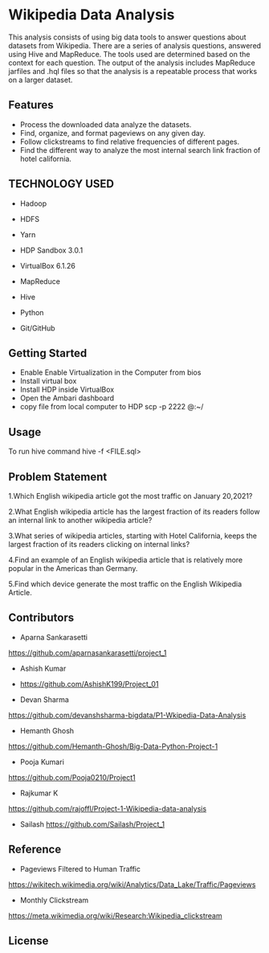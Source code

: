 # Wikipedia Data Analysis 

This analysis consists of using big data tools to answer questions about datasets from Wikipedia. There are a series of analysis questions, answered using Hive and MapReduce. The tools used are determined based on the context for each question. The output of the analysis includes MapReduce jarfiles and .hql files so that the analysis is a repeatable process that works on a larger dataset.

## Features
- Process the downloaded data analyze the datasets.
- Find, organize, and format pageviews on any given day.
- Follow clickstreams to find relative frequencies of different pages.
- Find the different way to analyze the most internal search link fraction of hotel california.

## TECHNOLOGY USED  
- Hadoop

-  HDFS

-  Yarn
- HDP Sandbox 3.0.1

- VirtualBox 6.1.26

-  MapReduce

-  Hive

-  Python

-  Git/GitHub

## Getting Started

- Enable Enable Virtualization in the Computer from bios
- Install virtual box
- Install HDP inside VirtualBox
- Open the Ambari dashboard
- copy file from local computer to HDP scp -p 2222 <FILE> <user>@<ip>:~/

## Usage
To run hive command hive -f <FILE.sql>

## Problem Statement 
1.Which English wikipedia article got the most traffic on January 20,2021?

2.What English wikipedia article has the largest fraction of its readers follow an internal link to another wikipedia article?

3.What series of wikipedia articles, starting with Hotel California, keeps the largest fraction of its readers clicking on internal links?

4.Find an example of an English wikipedia article that is relatively more popular in the Americas than Germany.

5.Find which device generate the most traffic on the English Wikipedia Article.


## Contributors
- Aparna Sankarasetti​

https://github.com/aparnasankarasetti/project_1​

- Ashish Kumar​

- https://github.com/AshishK199/Project_01​

- Devan Sharma​

https://github.com/devanshsharma-bigdata/P1-Wkipedia-Data-Analysis​

- Hemanth Ghosh​

https://github.com/Hemanth-Ghosh/Big-Data-Python-Project-1​

- Pooja Kumari​

https://github.com/Pooja0210/Project1​

- Rajkumar K​

https://github.com/rajoffl/Project-1-Wikipedia-data-analysis​

- Sailash
https://github.com/Sailash/Project_1

## Reference
-  Pageviews Filtered to Human Traffic

https://wikitech.wikimedia.org/wiki/Analytics/Data_Lake/Traffic/Pageviews

-  Monthly Clickstream

https://meta.wikimedia.org/wiki/Research:Wikipedia_clickstream

## License
